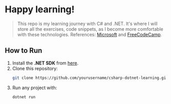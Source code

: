 # Happy learning!

> This repo is my learning journey with C# and .NET. It's where I will store all the exercises, code snippets, as I become more comfortable with these technologies. References: [Microsoft](https://learn.microsoft.com/en-us/) and [FreeCodeCamp](https://www.freecodecamp.org/).

## How to Run

1. Install the **.NET SDK** from [here](https://dotnet.microsoft.com/download).
2. Clone this repository:
   ```bash
   git clone https://github.com/yourusername/csharp-dotnet-learning.git
   ```
3. Run any project with:
   ```bash
   dotnet run
   ```
